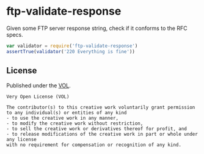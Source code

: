 # ftp-validate-response

Given some FTP server response string, check if it conforms to the RFC specs.

```js
var validator = require('ftp-validate-response')
assertTrue(validator('220 Everything is fine'))
```

## License

Published under the [VOL](http://veryopenlicense.com).

	Very Open License (VOL)

	The contributor(s) to this creative work voluntarily grant permission
	to any individual(s) or entities of any kind
	- to use the creative work in any manner,
	- to modify the creative work without restriction,
	- to sell the creative work or derivatives thereof for profit, and
	- to release modifications of the creative work in part or whole under any license
	with no requirement for compensation or recognition of any kind.
